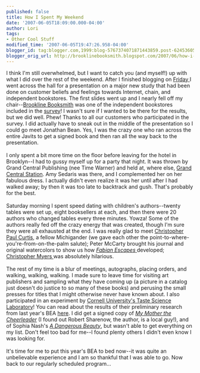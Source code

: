 ```yaml
---
published: false
title: How I Spent My Weekend
date: '2007-06-05T18:09:00.000-04:00'
author: Lori
tags:
- Other Cool Stuff
modified_time: '2007-06-05T19:47:26.958-04:00'
blogger_id: tag:blogger.com,1999:blog-5767374071871443859.post-6245360578646205937
blogger_orig_url: http://brooklinebooksmith.blogspot.com/2007/06/how-i-spent-my-weekend.html
---
```


I think I'm still overwhelmed, but I want to catch you (and myself!) up with what I did over the rest of the weekend. After I finished blogging on <a href="http://brooklinebooksmith.blogspot.com/2007/06/heaven-and-hell.html">Friday </a>I went across the hall for a presentation on a major new study that had been done on customer beliefs and feelings towards Internet, chain, and independent bookstores. The first slides went up and I nearly fell off my chair--<a href="http://www.brooklinebooksmith.com/">Brookline Booksmith</a> was one of the independent bookstores included in the <a href="https://www.kanbayresearch.com/2007BEA_PressProgram.pdf">survey</a>! I wasn't sure if I wanted to be there for the results, but we did well. Phew! Thanks to all our customers who participated in the survey. I did actually have to sneak out in the middle of the presentation so I could go meet Jonathan Bean. Yes, I was the crazy one who ran across the entire Javits to get a signed book and then ran all the way back to the presentation. <br /><br />I only spent a bit more time on the floor before leaving for the hotel in Brooklyn--I had to gussy myself up for a party that night. It was thrown by Grand Central Publishing (nee Time Warner) and held at, where else, <a href="http://www.grandcentralterminal.com/pages/getpage.aspx?id=BB55DF60-B476-4ED2-A5EF-6993E91B6DD8">Grand Central Station</a>. Amy Sedaris was there, and I complemented her on her fabulous dress. I actually didn't even realize it was her until after I had walked away; by then it was too late to backtrack and gush. That's probably for the best.<br /><br />Saturday morning I spent speed dating with children's authors--twenty tables were set up, eight booksellers at each, and then there were 20 authors who changed tables every three minutes. Yowza! Some of the authors really fed off the crazy energy that was created, though I'm sure they were all exhausted at the end. I was really glad to meet <a href="http://brookline.booksense.com/NASApp/store/Search?s=results&initiate=yes&amp;fromauthor=yes&author=207066">Christopher Paul Curtis</a>, a fellow Michigander (we gave each other the point-to-where-you're-from-on-the-palm salute); Peter McCarty brought his journal and original watercolors to show us how <a href="http://brookline.booksense.com/NASApp/store/Product?s=showproduct&isbn=9780805077131"><em>Fabian Escapes</em> </a>developed; <a href="http://brookline.booksense.com/NASApp/store/Search?s=results&initiate=yes&amp;fromauthor=yes&author=16165">Christopher Myers </a>was absolutely hilarious.<br /><br />The rest of my time is a blur of meetings, autographs, placing orders, and walking, walking, walking. I made sure to leave time for visiting art publishers and sampling what they have coming up (a picture in a catalog just doesn't do justice to so many of these books) and perusing the small presses for titles that I might otherwise never have known about. I also participated in an experiment by <a href="http://tastescience.org/">Cornell University's Taste Science Laboratory</a>! You can read about the results of their preliminary research from last year's BEA <a href="http://tastescience.org/research3.html">here</a>. I did get a signed copy of <em><a href="http://brookline.booksense.com/NASApp/store/Product?s=showproduct&isbn=9780061148965">My Mother the Cheerleader</a></em> (I found out Robert Sharenow, the author, is a local guy!), and of Sophia Nash's <em><a href="http://brookline.booksense.com/NASApp/store/Product?s=showproduct&isbn=9780061231360">A Dangerous Beauty</a></em>, but wasn't able to get everything on my list. Don't feel too bad for me--I found plenty others I didn't even know I was looking for.<br /><br />It's time for me to put this year's BEA to bed now--it was quite an unbelievable experience and I am so thankful that I was able to go. Now back to our regularly scheduled program...